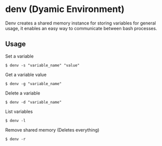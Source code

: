 # denv (Dyamic Environment)
Denv creates a shared memory instance for storing variables for general usage, it enables an easy way to communicate between bash processes.

## Usage
Set a variable
```
$ denv -s "variable_name" "value"
```
Get a variable value
```
$ denv -g "variable_name"
```
Delete a variable
```
$ denv -d "variable_name"
```
List variables
```
$ denv -l
```
Remove shared memory (Deletes everything)
```
$ denv -r
```
